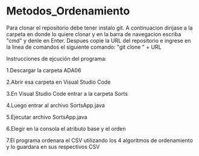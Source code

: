 # Metodos_Ordenamiento

Para clonar el repositorio debe tener instalo git.
A continuacion dirijase a la carpeta en donde lo quiere clonar y en la barra de navegacion escriba "cmd" y denle en Enter. Despues copie la URL del repositorio
e ingrese en la linea de comandos el siguiente comando: "git clone " + URL

Instrucciones de ejcución del programa:

1.Descargar la carpeta ADA06

2.Abrir esa carpeta en Visual Studio Code

3.En Visual Studio Code entrar a la carpeta Sorts

4.Luego entrar al archivo SortsApp.java

5.Ejecutar archivo SortsApp.java

6.Elegir en la consola el atributo base y el orden

7.El programa ordenara el CSV utilizando los 4 algoritmos de ordenamiento y lo guardara en sus respectivos CSV
